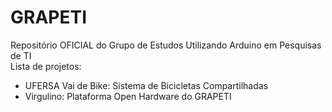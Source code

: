 # GRAPETI
Repositório OFICIAL do Grupo de Estudos Utilizando Arduino em Pesquisas de TI<br>
Lista de projetos:<br>
<ul>
<li>UFERSA Vai de Bike: Sistema de Bicicletas Compartilhadas</li>
<li>Virgulino: Plataforma Open Hardware do GRAPETI</li>
</ul>

